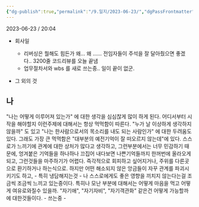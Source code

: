 ```yaml
---
{"dg-publish":true,"permalink":"/9.일지/2023-06-23/","dgPassFrontmatter":true}
---
```



2023-06-23 / 20:04 


- 회사일
	- 리버싱은 뭘해도 힘든가 왜... 왜 ...... 전임자들이 주석을 잘 달아줬으면 좋겠다..
	  3200줄 코드리뷰를 오늘 끝냄
	- 업무절차서와 wbs 를 새로 쓰는중.. 일이 끝이 없군.

- 그 외의 것

## 나
 "나는 어떻게 이루어져 있는가" 에 대한 생각을 심심찮게 많이 하게 된다. 어디서부터 시작을 해야할지 이런주제에 대해서는 항상 먹먹함이 따른다. "누가 날 이상하게 생각하지않을까" 도 있고 "나는 한사람으로서의 목소리를 내도 되는 사람인가" 에 대한 두려움도 있다. 그래도 가장 큰 먹먹함은 "대부분의 예전기억이 잘 떠오르지 않는데"에 있다. 스스로가 느끼기에 관계에 대한 상처가 많다고 생각하고, 그런부분에서는 너무 민감하기 때문에, 엉겨붙은 기억들을 하나하나 끄집어 내다보면 나쁜기억들까지 한꺼번에 올라오게 되고, 그런것들을 마주하기가 어렵다. 즉각적으로 회피하고 싶어지거나, 주위를 다른곳으로 환기하거나 하는식으로. 하지만 어떤 해소되지 않은 앙금들이 자꾸 관계를 파괴시키기도 하고, - 특히 냉담해지는것 - 나 스스로에게도 좋은 영향을 끼치지 않는다는걸 조금씩 조금씩 느끼고 있는중이다. 특히나 모난 부분에 대해서는 어떻게 마음을 먹고 어떻게 여유로와질수 있을까. "자기애", "자기자비", "자기객관화" 같은건 어떻게 가능할까에 대한것들이다. - 쓰는중 -
